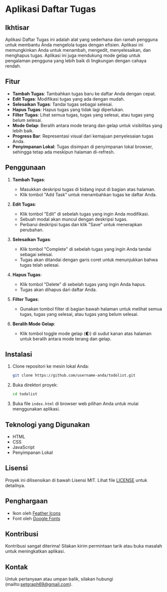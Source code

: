# Aplikasi Daftar Tugas

## Ikhtisar

Aplikasi Daftar Tugas ini adalah alat yang sederhana dan ramah pengguna untuk membantu Anda mengelola tugas dengan efisien. Aplikasi ini memungkinkan Anda untuk menambah, mengedit, menyelesaikan, dan menghapus tugas. Aplikasi ini juga mendukung mode gelap untuk pengalaman pengguna yang lebih baik di lingkungan dengan cahaya rendah.

## Fitur

- **Tambah Tugas**: Tambahkan tugas baru ke daftar Anda dengan cepat.
- **Edit Tugas**: Modifikasi tugas yang ada dengan mudah.
- **Selesaikan Tugas**: Tandai tugas sebagai selesai.
- **Hapus Tugas**: Hapus tugas yang tidak lagi diperlukan.
- **Filter Tugas**: Lihat semua tugas, tugas yang selesai, atau tugas yang belum selesai.
- **Mode Gelap**: Beralih antara mode terang dan gelap untuk visibilitas yang lebih baik.
- **Progress Bar**: Representasi visual dari kemajuan penyelesaian tugas Anda.
- **Penyimpanan Lokal**: Tugas disimpan di penyimpanan lokal browser, sehingga tetap ada meskipun halaman di-refresh.

## Penggunaan

1. **Tambah Tugas**:
   - Masukkan deskripsi tugas di bidang input di bagian atas halaman.
   - Klik tombol "Add Task" untuk menambahkan tugas ke daftar Anda.

2. **Edit Tugas**:
   - Klik tombol "Edit" di sebelah tugas yang ingin Anda modifikasi.
   - Sebuah modal akan muncul dengan deskripsi tugas.
   - Perbarui deskripsi tugas dan klik "Save" untuk menerapkan perubahan.

3. **Selesaikan Tugas**:
   - Klik tombol "Complete" di sebelah tugas yang ingin Anda tandai sebagai selesai.
   - Tugas akan ditandai dengan garis coret untuk menunjukkan bahwa tugas telah selesai.

4. **Hapus Tugas**:
   - Klik tombol "Delete" di sebelah tugas yang ingin Anda hapus.
   - Tugas akan dihapus dari daftar Anda.

5. **Filter Tugas**:
   - Gunakan tombol filter di bagian bawah halaman untuk melihat semua tugas, tugas yang selesai, atau tugas yang belum selesai.

6. **Beralih Mode Gelap**:
   - Klik tombol toggle mode gelap (🌓) di sudut kanan atas halaman untuk beralih antara mode terang dan gelap.

## Instalasi

1. Clone repositori ke mesin lokal Anda:
   ```bash
   git clone https://github.com/username-anda/todolist.git
   ```

2. Buka direktori proyek:
   ```bash
   cd todolist
   ```

3. Buka file `index.html` di browser web pilihan Anda untuk mulai menggunakan aplikasi.

## Teknologi yang Digunakan

- HTML
- CSS
- JavaScript
- Penyimpanan Lokal

## Lisensi

Proyek ini dilisensikan di bawah Lisensi MIT. Lihat file [LICENSE](LICENSE) untuk detailnya.

## Penghargaan

- Ikon oleh [Feather Icons](https://feathericons.com/)
- Font oleh [Google Fonts](https://fonts.google.com/)

## Kontribusi

Kontribusi sangat diterima! Silakan kirim permintaan tarik atau buka masalah untuk meningkatkan aplikasi.

## Kontak

Untuk pertanyaan atau umpan balik, silakan hubungi (mailto:setgraph69@gmail.com).

